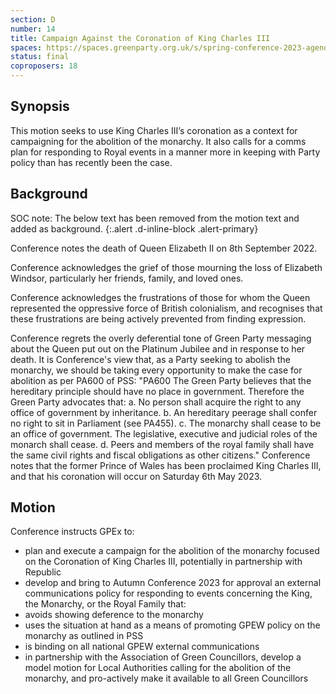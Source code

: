 ```yaml
---
section: D
number: 14
title: Campaign Against the Coronation of King Charles III
spaces: https://spaces.greenparty.org.uk/s/spring-conference-2023-agenda-forum/?contentId=117131
status: final
coproposers: 18
---
```

## Synopsis
This motion seeks to use King Charles III’s coronation as a context for campaigning
for the abolition of the monarchy. It also calls for a comms plan for responding to
Royal events in a manner more in keeping with Party policy than has recently been
the case.

## Background
SOC note: The below text has been removed from the motion text and added as background.
{:.alert .d-inline-block .alert-primary}

Conference notes the death of Queen Elizabeth II on 8th September 2022.

Conference acknowledges the grief of those mourning the loss of Elizabeth
Windsor, particularly her friends, family, and loved ones.

Conference acknowledges the frustrations of those for whom the Queen
represented the oppressive force of British colonialism, and recognises that these
frustrations are being actively prevented from finding expression.

Conference regrets the overly deferential tone of Green Party messaging about the
Queen put out on the Platinum Jubilee and in response to her death. It is
Conference's view that, as a Party seeking to abolish the monarchy, we should be
taking every opportunity to make the case for abolition as per PA600 of PSS:
"PA600 The Green Party believes that the hereditary principle should have no
place in government. Therefore the Green Party advocates that:
a. No person shall acquire the right to any office of government by
inheritance.
b. An hereditary peerage shall confer no right to sit in Parliament (see PA455).
c. The monarchy shall cease to be an office of government. The legislative,
executive and judicial roles of the monarch shall cease.
d. Peers and members of the royal family shall have the same civil rights and
fiscal obligations as other citizens."
Conference notes that the former Prince of Wales has been proclaimed King
Charles III, and that his coronation will occur on Saturday 6th May 2023.

## Motion
Conference instructs GPEx to:
* plan and execute a campaign for the abolition of the monarchy focused on
the Coronation of King Charles III, potentially in partnership with Republic
* develop and bring to Autumn Conference 2023 for approval an external
communications policy for responding to events concerning the King, the
Monarchy, or the Royal Family that:
* avoids showing deference to the monarchy
* uses the situation at hand as a means of promoting GPEW policy on
the monarchy as outlined in PSS
* is binding on all national GPEW external communications
* in partnership with the Association of Green Councillors, develop a model
motion for Local Authorities calling for the abolition of the monarchy, and
pro-actively make it available to all Green Councillors
